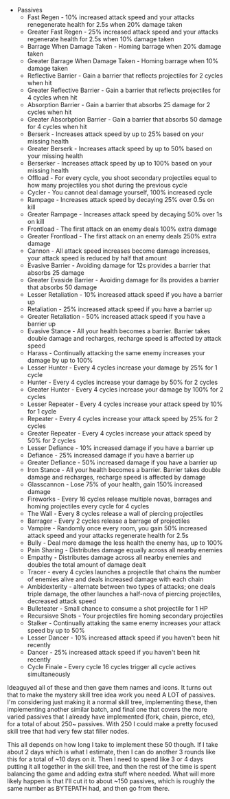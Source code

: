 <!--
title: 20210204
-->

* Passives
  * Fast Regen - 10% increased attack speed and your attacks renegenerate health for 2.5s when 20% damage taken
  * Greater Fast Regen - 25% increased attack speed and your attacks regenerate health for 2.5s when 10% damage taken
  * Barrage When Damage Taken - Homing barrage when 20% damage taken
  * Greater Barrage When Damage Taken - Homing barrage when 10% damage taken
  * Reflective Barrier - Gain a barrier that reflects projectiles for 2 cycles when hit
  * Greater Reflective Barrier - Gain a barrier that reflects projectiles for 4 cycles when hit
  * Absorption Barrier - Gain a barrier that absorbs 25 damage for 2 cycles when hit
  * Greater Absorbption Barrier - Gain a barrier that absorbs 50 damage for 4 cycles when hit
  * Berserk - Increases attack speed by up to 25% based on your missing health
  * Greater Berserk - Increases attack speed by up to 50% based on your missing health
  * Berserker - Increases attack speed by up to 100% based on your missing health
  * Offload - For every cycle, you shoot secondary projectiles equal to how many projectiles you shot during the previous cycle
  * Cycler - You cannot deal damage yourself, 100% increased cycle
  * Rampage - Increases attack speed by decaying 25% over 0.5s on kill
  * Greater Rampage - Increases attack speed by decaying 50% over 1s on kill
  * Frontload - The first attack on an enemy deals 100% extra damage
  * Greater Frontload - The first attack on an enemy deals 250% extra damage
  * Cannon - All attack speed increases become damage increases, your attack speed is reduced by half that amount
  * Evasive Barrier - Avoiding damage for 12s provides a barrier that absorbs 25 damage
  * Greater Evaside Barrier - Avoiding damage for 8s provides a barrier that absorbs 50 damage
  * Lesser Retaliation - 10% increased attack speed if you have a barrier up
  * Retaliation - 25% increased attack speed if you have a barrier up
  * Greater Retaliation - 50% increased attack speed if you have a barrier up
  * Evasive Stance - All your health becomes a barrier. Barrier takes double damage and recharges, recharge speed is affected by attack speed
  * Harass - Continually attacking the same enemy increases your damage by up to 100%
  * Lesser Hunter - Every 4 cycles increase your damage by 25% for 1 cycle
  * Hunter - Every 4 cycles increase your damage by 50% for 2 cycles
  * Greater Hunter - Every 4 cycles increase your damage by 100% for 2 cycles
  * Lesser Repeater - Every 4 cycles increase your attack speed by 10% for 1 cycle
  * Repeater - Every 4 cycles increase your attack speed by 25% for 2 cycles
  * Greater Repeater - Every 4 cycles increase your attack speed by 50% for 2 cycles
  * Lesser Defiance - 10% increased damage if you have a barrier up
  * Defiance - 25% increased damage if you have a barrier up
  * Greater Defiance - 50% increased damage if you have a barrier up
  * Iron Stance - All your health becomes a barrier. Barrier takes double damage and recharges, recharge speed is affected by damage
  * Glasscannon - Lose 75% of your health, gain 150% increased damage
  * Fireworks - Every 16 cycles release multiple novas, barrages and homing projectiles every cycle for 4 cycles
  * The Wall - Every 8 cycles release a wall of piercing projectiles
  * Barrager - Every 2 cycles release a barrage of projectiles
  * Vampire - Randomly once every room, you gain 50% increased attack speed and your attacks regenerate health for 2.5s
  * Bully - Deal more damage the less health the enemy has, up to 100%
  * Pain Sharing - Distributes damage equally across all nearby enemies
  * Empathy - Distributes damage across all nearby enemies and doubles the total amount of damage dealt
  * Tracer - every 4 cycles launches a projectile that chains the number of enemies alive and deals increased damage with each chain
  * Ambidexterity - alternate between two types of attacks; one deals triple damage, the other launches a half-nova of piercing projectiles, decreased attack speed
  * Bulleteater - Small chance to consume a shot projectile for 1 HP
  * Recursisve Shots - Your projectiles fire homing secondary projectiles
  * Stalker - Continually attaking the same enemy increases your attack speed by up to 50%
  * Lesser Dancer - 10% increased attack speed if you haven't been hit recently
  * Dancer - 25% increased attack speed if you haven't been hit recently
  * Cycle Finale - Every cycle 16 cycles trigger all cycle actives simultaneously

Ideaguyed all of these and then gave them names and icons. It turns out that to make the mystery skill tree idea work you need A LOT of passives. I'm considering just making it a normal skill tree, implementing these,
then implementing another similar batch, and final one that covers the more varied passives that I already have implemented (fork, chain, pierce, etc), for a total of about 250~ passives. With 250 I could make a pretty
focused skill tree that had very few stat filler nodes.

This all depends on how long I take to implement these 50 though. If I take about 2 days which is what I estimate, then I can do another 3 rounds like this for a total of
~10 days on it. Then I need to spend like 3 or 4 days putting it all together in the skill tree, and then the rest of the time is spent balancing the game and adding extra stuff where needed. What will more likely happen is that
I'll cut it to about ~150 passives, which is roughly the same number as BYTEPATH had, and then go from there.
